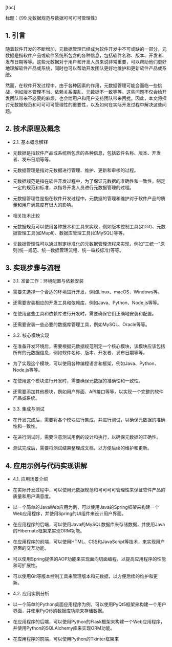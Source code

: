 
[toc]                    
                
                
标题：《99.元数据规范与数据可可可可管理性》

## 1. 引言

随着软件开发的不断增加，元数据管理已经成为软件开发中不可或缺的一部分。元数据是指软件产品或软件系统所包含的各种信息，包括软件名称、版本、开发者、发布日期等等。这些元数据对于用户和开发人员来说非常重要，可以帮助他们更好地理解软件产品或系统，同时也可以帮助开发团队更好地维护和更新软件产品或系统。

然而，在软件开发过程中，由于各种因素的作用，元数据管理可能会面临一些挑战，例如版本管理不当、依赖关系混乱、元数据不一致等等。这些问题不仅会给开发团队带来不必要的麻烦，也会给用户和用户支持团队带来困扰。因此，本文将探讨元数据规范和可可可可管理性的重要性，以及如何在实际开发过程中解决这些问题。

## 2. 技术原理及概念

- 2.1. 基本概念解释

- 元数据是指软件产品或系统所包含的各种信息，包括软件名称、版本、开发者、发布日期等等。
- 元数据管理是指对元数据进行管理、维护、更新和审核的过程。
- 元数据规范是指在软件开发过程中，为了保证元数据的准确性和一致性，制定一定的规范和标准，以指导开发人员进行元数据管理的过程。
- 元数据管理性是指在软件开发过程中，元数据的管理和维护对于软件产品的质量和用户满意度有很大的影响。

- 相关技术比较

- 元数据规范可以使用各种技术和工具来实现，例如版本控制工具(如Git)、元数据管理工具(如Mupli)、数据库管理工具(如MySQL)等等。
- 元数据管理性可以通过制定标准化的元数据管理流程来实现，例如“三统一”原则(统一规范、统一数据管理流程、统一审核标准)等等。

## 3. 实现步骤与流程

- 3.1. 准备工作：环境配置与依赖安装

- 需要先选择一个合适的环境进行开发，例如Linux、macOS、Windows等。
- 还需要安装相应的开发工具和依赖库，例如Java、Python、Node.js等等。
- 在使用这些工具和依赖库进行开发时，需要确保它们正确地安装和配置。
- 还需要安装一些必要的数据库管理工具，例如MySQL、Oracle等等。

- 3.2. 核心模块实现

- 在准备开发环境后，需要根据元数据规范制定一个核心模块，该模块应该包括所有的元数据信息，例如软件名称、版本、开发者、发布日期等等。
- 为了实现这个模块，可以使用各种编程语言和框架，例如Java、Python、Node.js等等。
- 在使用这个模块进行开发时，需要确保元数据的准确性和一致性。
- 还需要添加其他模块，例如用户界面、API接口等等，以实现一个完整的软件产品或系统。

- 3.3. 集成与测试

- 在开发完成后，需要将各个模块进行集成，并进行测试，以确保元数据的准确性和一致性。
- 在进行测试时，需要注意测试用例的设计和执行，以确保元数据的正确性。
- 测试完成后，需要将测试结果整理成文档，以方便后续的维护和更新。

## 4. 应用示例与代码实现讲解

- 4.1. 应用场景介绍

- 在实际开发过程中，可以使用元数据规范和可可可可管理性来保证软件产品的质量和用户满意度。
- 以一个简单的JavaWeb应用为例，可以使用Java的Spring框架来构建一个Web应用程序，并使用Spring的UI组件来设计用户界面。
- 在应用程序的后端，可以使用Java的MySQL数据库来存储数据，并使用Java的Hibernate框架来实现ORM功能。
- 在应用程序的前端，可以使用HTML、CSS和JavaScript等技术，来实现用户界面的交互功能。
- 可以使用Spring提供的AOP功能来实现面向切面编程，以提高应用程序的性能和可扩展性。
- 可以使用Git等版本控制工具来管理版本和元数据，以方便后续的维护和更新。

- 4.2. 应用实例分析

- 以一个简单的Python桌面应用程序为例，可以使用PyQt5框架来构建一个用户界面，并使用PyQt5的数据库功能来存储数据。
- 在应用程序的后端，可以使用Python的Flask框架来构建一个Web应用程序，并使用Python的SQLAlchemy库来实现ORM功能。
- 在应用程序的前端，可以使用Python的Tkinter框架来

